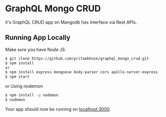 # GraphQL Mongo CRUD
it's GraphQL CRUD app on Mangodb has interface via Rest APIs.

## Running App Locally

Make sure you have Node JS.

```sh
$ git clone https://github.com/pritamkhose/graphql_mongo_crud.git
$ npm install
or
$ npm install express mongoose body-parser cors apollo-server-express --save
$ npm start

```
or Using nodemon

```sh
$ npm install -g nodemon
$ nodemon

```

Your app should now be running on [localhost:3000](http://localhost:3000/).
